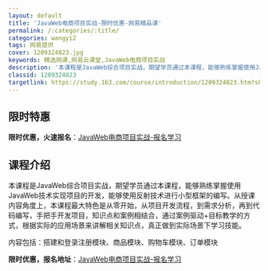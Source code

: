 ```yaml
---
layout: default
title: 'JavaWeb电商项目实战-限时优惠-网易精品课'
permalink: /:categories/:title/
categories: wangyi2
tags: 网易提供
cover: 1209324823.jpg
keywords: 精选网课,网易云课堂,JavaWeb电商项目实战
description: '本课程是JavaWeb综合项目实战，期望学员通过本课程，能够熟练掌握使用JavaWeb技术实现项目的开发，能够使用反射技'
classid: 1209324823
targetlink: https://study.163.com/course/introduction/1209324823.htm?share=1&shareId=1025206652&utm_campaign=share&utm_medium=iphoneShare&utm_source=&utm_u=1025206652
---
```


## 限时特惠

**限时优惠，火速报名**：[JavaWeb电商项目实战-报名学习](https://study.163.com/course/introduction/1209324823.htm?share=1&shareId=1025206652&utm_campaign=share&utm_medium=iphoneShare&utm_source=&utm_u=1025206652)

## 课程介绍

本课程是JavaWeb综合项目实战，期望学员通过本课程，能够熟练掌握使用JavaWeb技术实现项目的开发，能够使用反射技术进行小型框架的编写。从授课内容角度上，本课程最大特色是从零开始，从项目开发流程，到需求分析，再到代码编写，手把手开发项目，知识点和案例相结合，通过案例驱动+目标教学的方式，根据实际的应用场景来讲解相关知识点，真正做到实际场景下学习技能。

内容包括：搭建和登录注册模块、商品模块、购物车模块、订单模块

**限时优惠，报名地址**：[JavaWeb电商项目实战-报名学习](https://study.163.com/course/introduction/1209324823.htm?share=1&shareId=1025206652&utm_campaign=share&utm_medium=iphoneShare&utm_source=&utm_u=1025206652)

